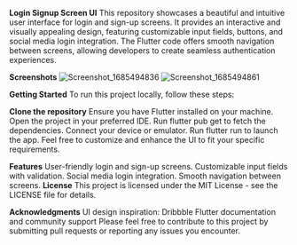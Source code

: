 **Login Signup Screen UI**
This repository showcases a beautiful and intuitive user interface for login and sign-up screens. It provides an interactive and visually appealing design, featuring customizable input fields, buttons, and social media login integration. The Flutter code offers smooth navigation between screens, allowing developers to create seamless authentication experiences.

**Screenshots**
![Screenshot_1685494836](https://github.com/FahadMehboob/Login-SignUp_UI/assets/57399229/a20cdba6-ea2e-4fc7-8d2f-39b720a9c1e8)
![Screenshot_1685494861](https://github.com/FahadMehboob/Login-SignUp_UI/assets/57399229/ca564eff-e303-4dd9-a7df-9b46b42bfd71)

**Getting Started**
To run this project locally, follow these steps:

**Clone the repository**
Ensure you have Flutter installed on your machine.
Open the project in your preferred IDE.
Run flutter pub get to fetch the dependencies.
Connect your device or emulator.
Run flutter run to launch the app.
Feel free to customize and enhance the UI to fit your specific requirements.

**Features**
User-friendly login and sign-up screens.
Customizable input fields with validation.
Social media login integration.
Smooth navigation between screens.
**License**
This project is licensed under the MIT License - see the LICENSE file for details.

**Acknowledgments**
UI design inspiration: Dribbble
Flutter documentation and community support
Please feel free to contribute to this project by submitting pull requests or reporting any issues you encounter.
